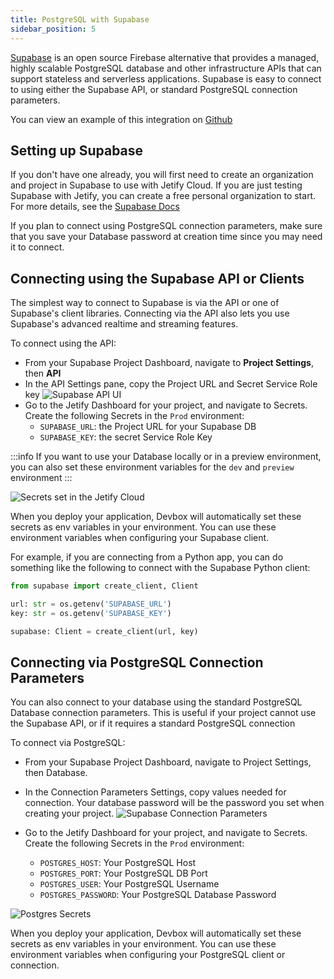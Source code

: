 ```yaml
---
title: PostgreSQL with Supabase
sidebar_position: 5
---
```


[Supabase](https://supabase.com) is an open source Firebase alternative that provides a managed, highly scalable PostgreSQL database and other infrastructure APIs that can support stateless and serverless applications. Supabase is easy to connect to using either the Supabase API, or standard PostgreSQL connection parameters.

You can view an example of this integration on [Github](https://github.com/jetify-com/jetify-deploy-integration/tree/main/devbox-json/supabase)

## Setting up Supabase

If you don't have one already, you will first need to create an organization and project in Supabase to use with Jetify Cloud. If you are just testing Supabase with Jetify, you can create a free personal organization to start. For more details, see the [Supabase Docs](https://supabase.com/docs)

If you plan to connect using PostgreSQL connection parameters, make sure that you save your Database password at creation time since you may need it to connect.

## Connecting using the Supabase API or Clients

The simplest way to connect to Supabase is via the API or one of Supabase's client libraries. Connecting via the API also lets you use Supabase's advanced realtime and streaming features.

To connect using the API:

* From your Supabase Project Dashboard, navigate to **Project Settings**, then **API**
* In the API Settings pane, copy the Project URL and Secret Service Role key
![Supabase API UI](../../../static/img/supabase-API.png)
* Go to the Jetify Dashboard for your project, and navigate to Secrets. Create the following Secrets in the `Prod` environment:
  * `SUPABASE_URL`: the Project URL for your Supabase DB
  * `SUPABASE_KEY`: the secret Service Role Key

:::info
 If you want to use your Database locally or in a preview environment, you can also set these environment variables for the `dev` and `preview` environment
:::

![Secrets set in the Jetify Cloud](../../../static/img/supabase-secrets.png)

When you deploy your application, Devbox will automatically set these secrets as env variables in your environment. You can use these environment variables when configuring your Supabase client.

For example, if you are connecting from a Python app, you can do something like the following to connect with the Supabase Python client:

```python
from supabase import create_client, Client

url: str = os.getenv('SUPABASE_URL')
key: str = os.getenv('SUPABASE_KEY')

supabase: Client = create_client(url, key)
```

## Connecting via PostgreSQL Connection Parameters

You can also connect to your database using the standard PostgreSQL Database connection parameters. This is useful if your project cannot use the Supabase API, or if it requires a standard PostgreSQL connection

To connect via PostgreSQL:

* From your Supabase Project Dashboard, navigate to Project Settings, then Database.
* In the Connection Parameters Settings, copy values needed for connection. Your database password will be the password you set when creating your project.
![Supabase Connection Parameters](../../../static/img/connection_parameters.png)

* Go to the Jetify Dashboard for your project, and navigate to Secrets. Create the following Secrets in the `Prod` environment:
  * `POSTGRES_HOST`: Your PostgreSQL Host
  * `POSTGRES_PORT`: Your PostgreSQL DB Port
  * `POSTGRES_USER`: Your PostgreSQL Username
  * `POSTGRES_PASSWORD`: Your PostgreSQL Database Password

![Postgres Secrets](../../../static/img/postgres-secrets.png)

When you deploy your application, Devbox will automatically set these secrets as env variables in your environment. You can use these environment variables when configuring your PostgreSQL client or connection.
